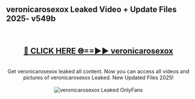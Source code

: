 <h2>veronicarosexox Leaked Video + Update Files 2025- v549b</h2>
<br>
<div align="center">
<h2><a href="https://libra.edu.pl?veronicarosexox" rel="nofollow">🔴 CLICK HERE 🌐==►► veronicarosexox</a></h2>
<br>
Get veronicarosexox leaked all content. Now you can access all videos and pictures of veronicarosexox Leaked. New Updated Files 2025!
<br>
<br>
<a href="https://libra.edu.pl?veronicarosexox" rel="nofollow" data-target="animated-image.originalLink"><img src="https://i.ibb.co.com/WyWwxjT/player-gif2.gif" alt="veronicarosexox Leaked OnlyFans" style="max-width: 100%; display: inline-block;" data-target="animated-image.originalImage"></a>
</div>
<br>